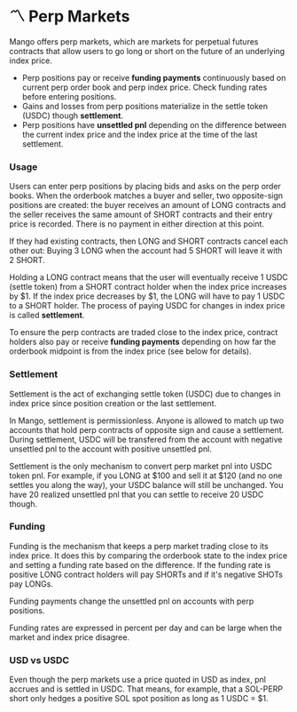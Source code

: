 # 〽 Perp Markets

Mango offers perp markets, which are markets for perpetual futures contracts that allow users to go long or short on the future of an underlying index price.

* Perp positions pay or receive **funding payments** continuously based on current perp order book and perp index price. Check funding rates before entering positions.
* Gains and losses from perp positions materialize in the settle token (USDC) though **settlement**.
* Perp positions have **unsettled pnl** depending on the difference between the current index price and the index price at the time of the last settlement.

### Usage

Users can enter perp positions by placing bids and asks on the perp order books. When the orderbook matches a buyer and seller, two opposite-sign positions are created: the buyer receives an amount of LONG contracts and the seller receives the same amount of SHORT contracts and their entry price is recorded. There is no payment in either direction at this point.&#x20;

If they had existing contracts, then LONG and SHORT contracts cancel each other out: Buying 3 LONG when the account had 5 SHORT will leave it with 2 SHORT.

Holding a LONG contract means that the user will eventually receive 1 USDC (settle token) from a SHORT contract holder when the index price increases by $1. If the index price decreases by $1, the LONG will have to pay 1 USDC to a SHORT holder. The process of paying USDC for changes in index price is called **settlement**.

To ensure the perp contracts are traded close to the index price, contract holders also pay or receive **funding payments** depending on how far the orderbook midpoint is from the index price (see below for details).

### Settlement

Settlement is the act of exchanging settle token (USDC) due to changes in index price since position creation or the last settlement.

In Mango, settlement is permissionless. Anyone is allowed to match up two accounts that hold perp contracts of opposite sign and cause a settlement. During settlement, USDC will be transfered from the account with negative unsettled pnl to the account with positive unsettled pnl.

Settlement is the only mechanism to convert perp market pnl into USDC token pnl. For example, if you LONG at $100 and sell it at $120 (and no one settles you along the way), your USDC balance will still be unchanged. You have 20 realized unsettled pnl that you can settle to receive 20 USDC though.

### Funding

Funding is the mechanism that keeps a perp market trading close to its index price. It does this by comparing the orderbook state to the index price and setting a funding rate based on the difference. If the funding rate is positive LONG contract holders will pay SHORTs and if it's negative SHOTs pay LONGs.

Funding payments change the unsettled pnl on accounts with perp positions.

Funding rates are expressed in percent per day and can be large when the market and index price disagree.

### USD vs USDC

Even though the perp markets use a price quoted in USD as index, pnl accrues and is settled in USDC. That means, for example, that a SOL-PERP short only hedges a positive SOL spot position as long as 1 USDC = $1.

